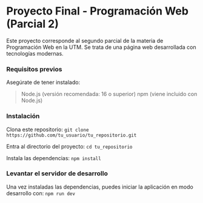 # Proyecto Final - Programación Web (Parcial 2)

Este proyecto corresponde al segundo parcial de la materia de Programación Web en la UTM. Se trata de una página web desarrollada con tecnologías modernas.

### Requisitos previos

Asegúrate de tener instalado:
> Node.js (versión recomendada: 16 o superior)
> npm (viene incluido con Node.js)

### Instalación

Clona este repositorio:
``` git clone https://github.com/tu_usuario/tu_repositorio.git ```

Entra al directorio del proyecto:
``` cd tu_repositorio ```

Instala las dependencias:
``` npm install ```

### Levantar el servidor de desarrollo

Una vez instaladas las dependencias, puedes iniciar la aplicación en modo desarrollo con:
``` npm run dev ```
